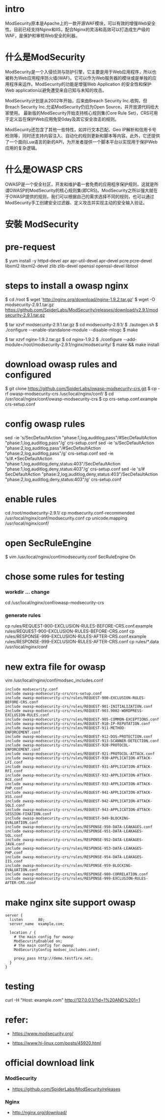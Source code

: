 # intro

ModSecurity原本是Apache上的一款开源WAF模块，可以有效的增强Web安全性。目前已经支持Nginx和IIS，配合Nginx的灵活和高效可以打造成生产级的WAF，是保护和审核Web安全的利器。

# 什么是ModSecurity
ModSecurity是一个入侵侦测与防护引擎，它主要是用于Web应用程序，所以也被称为Web应用程序防火墙(WAF)。它可以作为Web服务器的模块或是单独的应用程序来运作。ModSecurity的功能是增强Web Application 的安全性和保护Web application以避免遭受来自已知与未知的攻击。

ModSecurity计划是从2002年开始，后来由Breach Security Inc.收购，但Breach Security Inc.允诺ModSecurity仍旧为Open Source，并开放源代码给大家使用。
最新版的ModSecurity开始支持核心规则集(Core Rule Set)，CRS可用于定义旨在保护Web应用免受0day及其它安全攻击的规则。

ModSecurity还包含了其他一些特性，如并行文本匹配、Geo IP解析和信用卡号检测等，同时还支持内容注入、自动化的规则更新和脚本等内容。此外，它还提供了一个面向Lua语言的新的API，为开发者提供一个脚本平台以实现用于保护Web应用的复杂逻辑。

# 什么是OWASP CRS
OWASP是一个安全社区，开发和维护着一套免费的应用程序保护规则，这就是所谓OWASP的ModSecurity的核心规则集(即CRS)。ModSecurity之所以强大就在于OWASP提供的规则，我们可以根据自己的需求选择不同的规则，也可以通过ModSecurity手工创建安全过滤器、定义攻击并实现主动的安全输入验证。



# 安裝 ModSecurity
# pre-request
$ yum install -y httpd-devel apr apr-util-devel apr-devel  pcre pcre-devel  libxml2 libxml2-devel zlib zlib-devel openssl openssl-devel libtool

# steps to install a owasp nginx
$ cd /root
$ wget 'http://nginx.org/download/nginx-1.9.2.tar.gz'
$ wget -O modsecurity-2.9.1.tar.gz https://github.com/SpiderLabs/ModSecurity/releases/download/v2.9.1/modsecurity-2.9.1.tar.gz


$ tar xzvf modsecurity-2.9.1.tar.gz
$ cd modsecurity-2.9.1/
$ ./autogen.sh
$ ./configure --enable-standalone-module --disable-mlogc
$ make


$ tar xzvf nginx-1.9.2.tar.gz
$ cd nginx-1.9.2
$ ./configure --add-module=/root/modsecurity-2.9.1/nginx/modsecurity/
$ make && make install


# download owasp rules and configured
$ git clone https://github.com/SpiderLabs/owasp-modsecurity-crs.git
$ cp -rf owasp-modsecurity-crs  /usr/local/nginx/conf/
$ cd /usr/local/nginx/conf/owasp-modsecurity-crs
$ cp crs-setup.conf.example  crs-setup.conf

# config owasp rules
sed -ie 's/SecDefaultAction "phase:1,log,auditlog,pass"/#SecDefaultAction "phase:1,log,auditlog,pass"/g' crs-setup.conf
sed -ie 's/SecDefaultAction "phase:2,log,auditlog,pass"/#SecDefaultAction "phase:2,log,auditlog,pass"/g' crs-setup.conf
sed -ie 's/#.*SecDefaultAction "phase:1,log,auditlog,deny,status:403"/SecDefaultAction "phase:1,log,auditlog,deny,status:403"/g' crs-setup.conf
sed -ie 's/# SecDefaultAction "phase:2,log,auditlog,deny,status:403"/SecDefaultAction "phase:2,log,auditlog,deny,status:403"/g' crs-setup.conf

# enable rules
cd /root/modsecurity-2.9.1/
cp modsecurity.conf-recommended /usr/local/nginx/conf/modsecurity.conf
cp unicode.mapping  /usr/local/nginx/conf/


# open SecRuleEngine
$ vim /usr/local/nginx/conf/modsecurity.conf
SecRuleEngine On


# chose some rules for testing
### workdir ... change
cd /usr/local/nginx/conf/owasp-modsecurity-crs

### generate rules
cp rules/REQUEST-900-EXCLUSION-RULES-BEFORE-CRS.conf.example rules/REQUEST-900-EXCLUSION-RULES-BEFORE-CRS.conf
cp rules/RESPONSE-999-EXCLUSION-RULES-AFTER-CRS.conf.example rules/RESPONSE-999-EXCLUSION-RULES-AFTER-CRS.conf
cp rules/*.data /usr/local/nginx/conf


# new extra file for owasp
vim /usr/local/nginx/conf/modsec_includes.conf
```
include modsecurity.conf
include owasp-modsecurity-crs/crs-setup.conf
include owasp-modsecurity-crs/rules/REQUEST-900-EXCLUSION-RULES-BEFORE-CRS.conf
include owasp-modsecurity-crs/rules/REQUEST-901-INITIALIZATION.conf
Include owasp-modsecurity-crs/rules/REQUEST-903.9002-WORDPRESS-EXCLUSION-RULES.conf
include owasp-modsecurity-crs/rules/REQUEST-905-COMMON-EXCEPTIONS.conf
include owasp-modsecurity-crs/rules/REQUEST-910-IP-REPUTATION.conf
include owasp-modsecurity-crs/rules/REQUEST-911-METHOD-ENFORCEMENT.conf
include owasp-modsecurity-crs/rules/REQUEST-912-DOS-PROTECTION.conf
include owasp-modsecurity-crs/rules/REQUEST-913-SCANNER-DETECTION.conf
include owasp-modsecurity-crs/rules/REQUEST-920-PROTOCOL-ENFORCEMENT.conf
include owasp-modsecurity-crs/rules/REQUEST-921-PROTOCOL-ATTACK.conf
include owasp-modsecurity-crs/rules/REQUEST-930-APPLICATION-ATTACK-LFI.conf
include owasp-modsecurity-crs/rules/REQUEST-931-APPLICATION-ATTACK-RFI.conf
include owasp-modsecurity-crs/rules/REQUEST-932-APPLICATION-ATTACK-RCE.conf
include owasp-modsecurity-crs/rules/REQUEST-933-APPLICATION-ATTACK-PHP.conf
include owasp-modsecurity-crs/rules/REQUEST-941-APPLICATION-ATTACK-XSS.conf
include owasp-modsecurity-crs/rules/REQUEST-942-APPLICATION-ATTACK-SQLI.conf
include owasp-modsecurity-crs/rules/REQUEST-943-APPLICATION-ATTACK-SESSION-FIXATION.conf
include owasp-modsecurity-crs/rules/REQUEST-949-BLOCKING-EVALUATION.conf
include owasp-modsecurity-crs/rules/RESPONSE-950-DATA-LEAKAGES.conf
include owasp-modsecurity-crs/rules/RESPONSE-951-DATA-LEAKAGES-SQL.conf
include owasp-modsecurity-crs/rules/RESPONSE-952-DATA-LEAKAGES-JAVA.conf
include owasp-modsecurity-crs/rules/RESPONSE-953-DATA-LEAKAGES-PHP.conf
include owasp-modsecurity-crs/rules/RESPONSE-954-DATA-LEAKAGES-IIS.conf
include owasp-modsecurity-crs/rules/RESPONSE-959-BLOCKING-EVALUATION.conf
include owasp-modsecurity-crs/rules/RESPONSE-980-CORRELATION.conf
include owasp-modsecurity-crs/rules/RESPONSE-999-EXCLUSION-RULES-AFTER-CRS.conf
```

# make nginx site support owasp
```log
server {
  listen       80;
  server_name  example.com;

  location / {
	# the main config for owasp
    ModSecurityEnabled on;
	# the main config for owasp
    ModSecurityConfig modsec_includes.conf;

	proxy_pass http://demo.testfire.net;
  }
}
```


# testing
curl -H "Host: example.com" http://127.0.0.1/?id=1%20AND%201=1

# refer:
- https://www.modsecurity.org/

- https://www.hi-linux.com/posts/45920.html


# official download link
### ModSecurity
- https://github.com/SpiderLabs/ModSecurity/releases

### Nginx
- http://nginx.org/download/